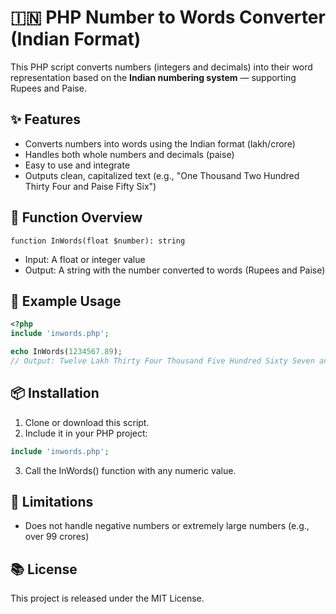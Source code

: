 # 🇮🇳 PHP Number to Words Converter (Indian Format)
This PHP script converts numbers (integers and decimals) into their word representation based on the **Indian numbering system** — supporting Rupees and Paise.

## ✨ Features
+ Converts numbers into words using the Indian format (lakh/crore)
+ Handles both whole numbers and decimals (paise)
+ Easy to use and integrate
+ Outputs clean, capitalized text (e.g., "One Thousand Two Hundred Thirty Four and Paise Fifty Six")

## 📄 Function Overview
```
function InWords(float $number): string
```
+ Input: A float or integer value
+ Output: A string with the number converted to words (Rupees and Paise)

## 🧠 Example Usage
```php
<?php
include 'inwords.php';

echo InWords(1234567.89);
// Output: Twelve Lakh Thirty Four Thousand Five Hundred Sixty Seven and Paise Eighty Nine
```
## 📦 Installation
1. Clone or download this script.
2. Include it in your PHP project:
```php
include 'inwords.php';
```
3. Call the InWords() function with any numeric value.

## 🧪 Limitations
+ Does not handle negative numbers or extremely large numbers (e.g., over 99 crores)

## 📚 License
This project is released under the MIT License.
